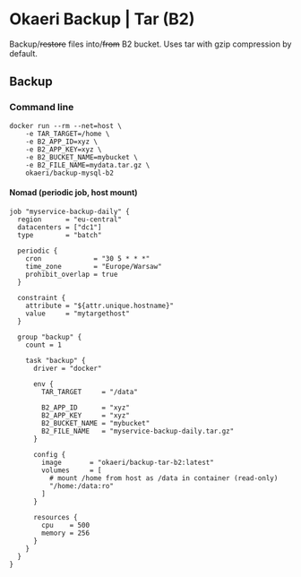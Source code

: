 # Okaeri Backup | Tar (B2)

Backup/~~restore~~ files into/~~from~~ B2 bucket. Uses tar with gzip compression by default.

## Backup

### Command line

```console
docker run --rm --net=host \
    -e TAR_TARGET=/home \
    -e B2_APP_ID=xyz \
    -e B2_APP_KEY=xyz \
    -e B2_BUCKET_NAME=mybucket \
    -e B2_FILE_NAME=mydata.tar.gz \
    okaeri/backup-mysql-b2
```

#### Nomad (periodic job, host mount)

```hcl
job "myservice-backup-daily" {
  region      = "eu-central"
  datacenters = ["dc1"]
  type        = "batch"

  periodic {
    cron             = "30 5 * * *"
    time_zone        = "Europe/Warsaw"
    prohibit_overlap = true
  }

  constraint {
    attribute = "${attr.unique.hostname}"
    value     = "mytargethost"
  }

  group "backup" {
    count = 1

    task "backup" {
      driver = "docker"

      env {
        TAR_TARGET     = "/data"

        B2_APP_ID      = "xyz"
        B2_APP_KEY     = "xyz"
        B2_BUCKET_NAME = "mybucket"
        B2_FILE_NAME   = "myservice-backup-daily.tar.gz"
      }

      config {
        image       = "okaeri/backup-tar-b2:latest"
        volumes     = [
          # mount /home from host as /data in container (read-only)
          "/home:/data:ro"
        ]
      }

      resources {
        cpu    = 500
        memory = 256
      }
    }
  }
}
```

